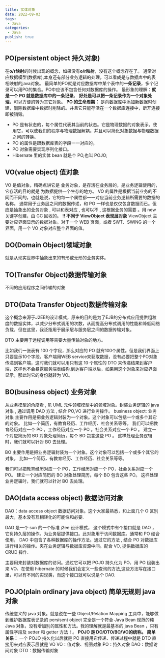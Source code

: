 ```yaml
---
title: 实体对象
date: 2022-09-03
tags:
 - Java
categories:
 - Java
publish: true
---
```


## PO(persistent object 持久对象)
在**o/r映射**的时候出现的概念，如果没有**o/r映射**，没有这个概念存在了。
通常对应数据模型(数据库),本身还有部分业务逻辑的处理。可以看成是与数据库中的表相映射的java对象。
最简单的PO就是对应数据库中某个表中的**一条记录**，多个记录可以用PO的集合。PO中应该不包含任何对数据库的操作。
最形象的理解：**就是一个 PO 就是数据库中的一条记录**。
**好处是可以把一条记录作为一个对象处理**，可以方便的转为其它对象。
**PO 的生命周期：** 是向数据库中添加新数据时创建，删除数据库中数据时削除的。并且它只能存活在一个数据库连接中，断开连接即被销毁。

- PO 是有状态的，每个属性代表其当前的状态。它是物理数据的对象表示。使用它，可以使我们的程序与物理数据解耦，并且可以简化对象数据与物理数据之间的转换。
- PO 的属性是跟数据库表的字段一一对应的。
- PO 对象需要实现序列化接口。
- Hibernate 里的实体 bean 就是个 PO,也叫 POJO;
## VO(value object) 值对象
VO 是值对象，精确点讲它是 业务对象，是存活在业务层的，是业务逻辑使用的，它存活的目的就是 为数据提供一个生存的地方。
VO 的属性是根据当前业务的不同而不同的，也就是说，它的每一个属性都一一对应当前业务逻辑所需要的数据的名称。
通常用于业务层之间的数据传递，和 PO 一样也是仅仅包含数据而已。但应是抽象出的业务对象 , 可以和表对应 , 也可以不 , 这根据业务的需要 。用 new 关键字创建，由 GC 回收的。
**!! 不同于 ViewObject 表现层对象**
ViewObject 主要对应界面显示的数据对象。对于一个 WEB 页面，或者 SWT、SWING 的一个界面，用一个 VO 对象对应整个界面的值。
## DO(Domain Object)领域对象
就是从现实世界中抽象出来的有形或无形的业务实体。
## TO(Transfer Object)数据传输对象
不同的应用程序之间传输的对象
## DTO(Data Transfer Object)数据传输对象
这个概念来源于J2EE的设计模式，原来的目的是为了EJB的分布式应用提供粗粒度的数据实体，以减少分布式调用的次数，从而提高分布式调用的性能和降低网络负载，但在这里，我泛指用于展示层与服务层之间的数据传输对象。

DTO 主要用于远程调用等需要大量传输对象的地方。

比如我们一张表有 100 个字段，那么对应的 PO 就有100个属性。但是我们界面上只要显示10个字段，客户端用WEB service来获取数据，没有必要把整个PO对象传递到客户端，这时我们就可以用只有这 10 个属性的 DTO 来传递结果到客户端，这样也不会暴露服务端表结构.到达客户端以后，如果用这个对象来对应界面显示，那此时它的身份就转为 VO。
## BO(business object) 业务对象
从业务模型的角度看 , 见 UML 元件领域模型中的领域对象。封装业务逻辑的 java 对象 , 通过调用 DAO 方法 , 结合 PO,VO 进行业务操作。 business object: 业务对象 主要作用是把业务逻辑封装为一个对象。这个对象可以包括一个或多个其它的对象。 比如一个简历，有教育经历、工作经历、社会关系等等。 我们可以把教育经历对应一个 PO ，工作经历对应一个 PO ，社会关系对应一个 PO 。 建立一个对应简历的 BO 对象处理简历，每个 BO 包含这些 PO 。 这样处理业务逻辑时，我们就可以针对 BO 去处理。

BO 主要作用是把业务逻辑封装为一个对象。这个对象可以包括一个或多个其它的对象。
比如一个简历，有教育经历、工作经历、社会关系等等。

我们可以把教育经历对应一个 PO，工作经历对应一个 PO，社会关系对应一个 PO。
建立一个对应简历的 BO 对象处理简历，每个 BO 包含这些 PO。
这样处理业务逻辑时，我们就可以针对 BO 去处理。
## DAO(data access object) 数据访问对象
DAO：data access object 数据访问对象。这个大家最熟悉，和上面几个 O 区别最大，基本没有互相转化的可能性和必要.

DAO 是一个 sun 的一个标准 j2ee 设计模式， 这个模式中有个接口就是 DAO ，它负持久层的操作。为业务层提供接口。此对象用于访问数据库。通常和 PO 结合使用， DAO 中包含了各种数据库的操作方法。通过它的方法 , 结合 PO 对数据库进行相关的操作。夹在业务逻辑与数据库资源中间。配合 VO, 提供数据库的 CRUD 操作.

主要用来封装对数据库的访问。通过它可以把 POJO 持久化为 PO，用 PO 组装出来 VO、在使用 hibernate 的时候我们会定义一些查询的方法,这些方法写在接口里，可以有不同的实现类，而这个接口就可以说是个 DAO.
## POJO(plain ordinary java object) 简单无规则 java 对象
传统意义的 java 对象。就是说在一些 Object/Relation Mapping 工具中，能够做到维护数据库表记录的 persisent object 完全是一个符合 Java Bean 规范的纯 Java 对象，没有增加别的属性和方法。我的理解就是最基本的 java Bean ，只有属性字段及 setter 和 getter 方法！。
**POJO 是 DO/DTO/BO/VO的统称。**
**简单关系：**
一个 POJO 持久化以后就是 PO
直接用它传递、传递过程中就是 DTO
直接用来对应表示层就是 VO
VO：值对象、视图对象
PO：持久对象
DAO：数据访问对象
DTO：数据传输对象
